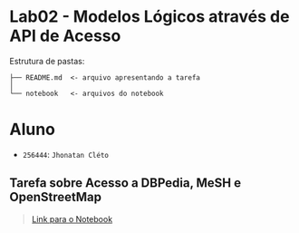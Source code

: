 # Lab02 - Modelos Lógicos através de API de Acesso

Estrutura de pastas:

~~~
├── README.md  <- arquivo apresentando a tarefa
│
└── notebook   <- arquivos do notebook
~~~

# Aluno
* `256444`: `Jhonatan Cléto`

## Tarefa sobre Acesso a DBPedia, MeSH e OpenStreetMap

> [Link para o Notebook](./notebook/lab2-logic-model-dbpedia.ipynb)

